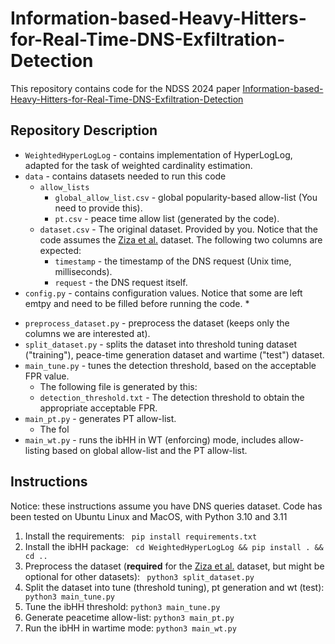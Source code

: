# Information-based-Heavy-Hitters-for-Real-Time-DNS-Exfiltration-Detection

This repository contains code for the NDSS 2024
paper [Information-based-Heavy-Hitters-for-Real-Time-DNS-Exfiltration-Detection](https://www.ndss-symposium.org/ndss-paper/information-based-heavy-hitters-for-real-time-dns-data-exfiltration-detection/)

## Repository Description

* `WeightedHyperLogLog` - contains implementation of HyperLogLog, adapted for the task of weighted cardinality
  estimation.
* `data` - contains datasets needed to run this code
    * `allow_lists`
        * `global_allow_list.csv` - global popularity-based allow-list (You need to provide this).
        * `pt.csv` - peace time allow list (generated by the code).
    * `dataset.csv` - The original dataset. Provided by you. Notice that the code assumes
      the [Ziza et al.](https://data.mendeley.com/datasets/c4n7fckkz3/3) dataset. The following two columns are
      expected:
        * `timestamp` - the timestamp of the DNS request (Unix time, milliseconds).
        * `request` - the DNS request itself.
* `config.py` - contains configuration values. Notice that some are left emtpy and need to be filled before running the
  code.
    *

[//]: # (* `fetch_dataset.py` - contains code to fetch the dataset.)

* `preprocess_dataset.py` - preprocess the dataset (keeps only the columns we are interested at).
* `split_dataset.py` - splits the dataset into threshold tuning dataset ("training"), peace-time generation dataset and
  wartime ("test") dataset.
* `main_tune.py` - tunes the detection threshold, based on the acceptable FPR value.
    * The following file is generated by this:
    * `detection_threshold.txt` - The detection threshold to obtain the appropriate acceptable FPR.
* `main_pt.py` - generates PT allow-list.
    * The fol
* `main_wt.py` - runs the ibHH in WT (enforcing) mode, includes allow-listing based on global allow-list and the PT
  allow-list.

## Instructions

Notice: these instructions assume you have DNS queries dataset.
Code has been tested on Ubuntu Linux and MacOS, with Python 3.10 and 3.11

1. Install the requirements: ``` pip install requirements.txt```
2. Install the ibHH package: ``` cd WeightedHyperLogLog && pip install . && cd ..```
3. Preprocess the dataset (**required** for the [Ziza et al.](https://data.mendeley.com/datasets/c4n7fckkz3/3)
   dataset, but might be optional for other datasets): ``` python3 split_dataset.py```
4. Split the dataset into tune (threshold tuning), pt generation and wt (test): ``` python3 main_tune.py```
5. Tune the ibHH threshold: ``` python3 main_tune.py ```
6. Generate peacetime allow-list: ``` python3 main_pt.py ```
7. Run the ibHH in wartime mode: ``` python3 main_wt.py ```